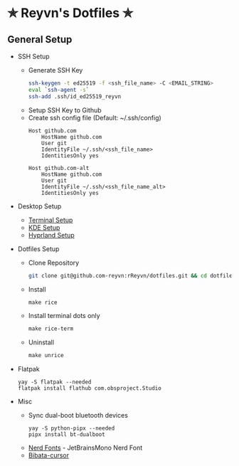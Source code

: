 # ✯ Reyvn's Dotfiles ✯

## General Setup
- SSH Setup
    - Generate SSH Key 
        ```sh
        ssh-keygen -t ed25519 -f <ssh_file_name> -C <EMAIL_STRING>
        eval `ssh-agent -s`
        ssh-add .ssh/id_ed25519_reyvn
        ```
    - Setup SSH Key to Github
    - Create ssh config file (Default: ~/.ssh/config)
        ```
        Host github.com
            HostName github.com
            User git
            IdentityFile ~/.ssh/<ssh_file_name>
            IdentitiesOnly yes
          
        Host github.com-alt
            HostName github.com
            User git
            IdentityFile ~/.ssh/<ssh_file_name_alt>
            IdentitiesOnly yes
        ```

- Desktop Setup
    - [Terminal Setup](/docs/term-env-setup.md)
    - [KDE Setup](/docs/kde-setup.md)
    - [Hyprland Setup](/docs/hyprland-setup.md)

- Dotfiles Setup
    - Clone Repository
        ```sh
        git clone git@github.com-reyvn:rReyvn/dotfiles.git && cd dotfiles
        ```
    - Install
        ```makefile
        make rice
        ```
    - Install terminal dots only
        ```makefile
        make rice-term
        ```
    - Uninstall
        ```makefile
        make unrice
        ```

- Flatpak
    ```
    yay -S flatpak --needed
    flatpak install flathub com.obsproject.Studio 
    ```

- Misc
    - Sync dual-boot bluetooth devices
        ```
        yay -S python-pipx --needed
        pipx install bt-dualboot
        ```
    - [Nerd Fonts](https://www.nerdfonts.com/font-downloads) - JetBrainsMono Nerd Font
    - [Bibata-cursor](https://www.bibata.live/studio)
